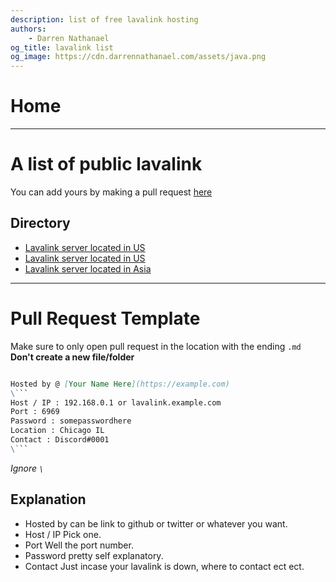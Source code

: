 ```yaml
---
description: list of free lavalink hosting
authors:
    - Darren Nathanael
og_title: lavalink list
og_image: https://cdn.darrennathanael.com/assets/java.png
---
```


# Home

---

# A list of public lavalink

You can add yours by making a pull request [here](https://github.com/DarrenOfficial/lavalink-list)

## Directory

* [Lavalink server located in US](/Location/United%20States/)
* [Lavalink server located in US](/Location/Europe)
* [Lavalink server located in Asia](/Location/Asia)

---

# Pull Request Template
Make sure to only open pull request in the location with the ending `.md` **Don't create a new file/folder**
```md

Hosted by @ [Your Name Here](https://example.com)
\```
Host / IP : 192.168.0.1 or lavalink.example.com
Port : 6969
Password : somepasswordhere
Location : Chicago IL
Contact : Discord#0001
\```
```

*Ignore `\`*

## Explanation

- Hosted by can be link to github or twitter or whatever you want.
- Host / IP Pick one.
- Port Well the port number.
- Password pretty self explanatory.
- Contact Just incase your lavalink is down, where to contact ect ect.
